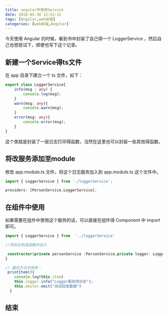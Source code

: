 ```yaml
---
title: angular中使用Service
date: 2018-05-30 22:52:12
tags: [Angular,web前端]
categories: [web前端,Angular]
---
```

今天使用 Angular 的时候，看到书中封装了自己得一个 LoggerService ，然后自己也想尝试下，顺便也写下这个记录。

## 新建一个Service得ts文件
在 app 目录下建立一个 ts 文件，如下：
```ts
export class LoggerService{
    info(msg : any) {
        console.log(msg);
    }
    warn(msg: any){
        console.warn(msg);
    }
    error(msg: any){
        console.error(msg);
    }
}
```
这个类就是封装了一层日志打印得函数，当然在这里也可以封装一些其他得函数。

## 将改服务添加至module

修改 app.module.ts 文件，将这个日志服务加入到 app.module.ts 这个文件中。
```ts
import { LoggerService } from './loggerService';

providers: [PersonService,LoggerService],

```


## 在组件中使用
如果需要在组件中使用这个服务的话，可以直接在组件得 Component 中 import 即可。
```ts
import { LoggerService } from  '../loggerService'

//然后在构造函数中加入

 constructor(private personService :PersonService,private logger: LoggerService) {
}

// 最后方法中使用：
 printItem(){
    console.log(this.item)
    this.logger.info("Logger服务得日志");
    this.emitor.emit("测试回发数据")
  }
```
## 结束